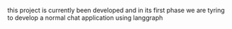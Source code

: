 this project is currently been developed and in its first phase we are tyring to develop a normal chat application using langgraph
